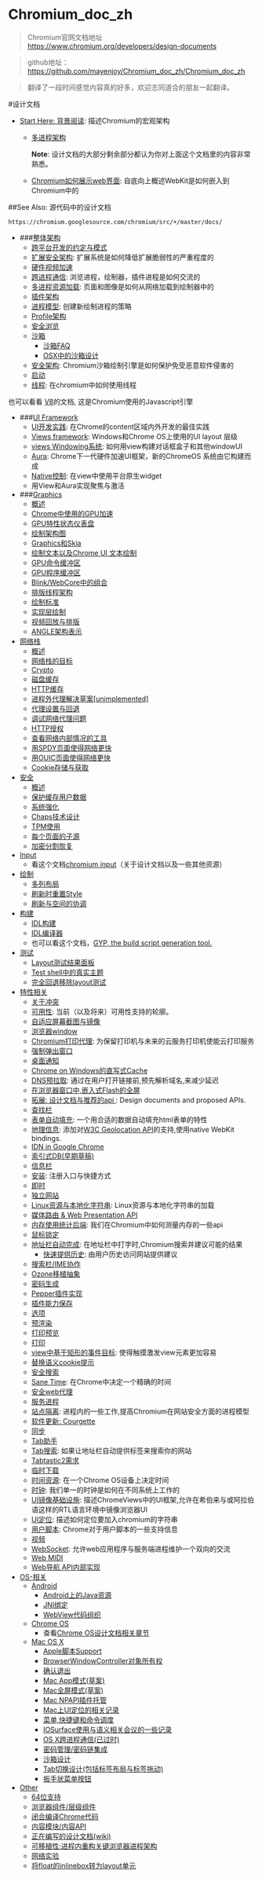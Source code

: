 # Chromium_doc_zh
> Chromium官网文档地址 https://www.chromium.org/developers/design-documents

> github地址： https://github.com/mayenjoy/Chromium_doc_zh/Chromium_doc_zh 

> 翻译了一段时间感觉内容真的好多，欢迎志同道合的朋友一起翻译。

#设计文档

- [Start Here: 背景阅读](zh/Start_Here_Background_Reading/README.md): 描述Chromium的宏观架构
  - [多进程架构](zh/Start_Here_Background_Reading/Multi-process_Architecture.md)
  
    **Note**: 设计文档的大部分剩余部分都认为你对上面这个文档里的内容非常熟悉。

  - [Chromium如何展示web界面](zh/Start_Here_Background_Reading/How_Chromium_Displays_Web_Pages.md): 自底向上概述WebKit是如何嵌入到Chromium中的
  
##See Also: 源代码中的设计文档

    https://chromium.googlesource.com/chromium/src/+/master/docs/



- ###[整体架构](zh/General_Architecture/README.md)
  - [跨平台开发的约定与模式](zh/General_Architecture/Conventions_and_patterns_for_multi-platform_development.md)
  - [扩展安全架构](zh/General_Architecture/Extension_Security_Architecture.md): 扩展系统是如何降低扩展脆弱性的严重程度的
  - [硬件视频加速](zh/General_Architecture/HW_Video_Acceleration_in_Chrom{eium}{OS}.md)
  - [跨进程通信](zh/General_Architecture/Inter-process_Communication.md): 浏览进程，绘制器，插件进程是如何交流的
  - [多进程资源加载](zh/General_Architecture/Multi-process_Resource_Loading.md): 页面和图像是如何从网络加载到绘制器中的
  - [插件架构](zh/General_Architecture/Plugin_Architecture.md)
  - [进程模型](zh/General_Architecture/Process_Models.md): 创建新绘制进程的策略
  - [Profile架构](zh/General_Architecture/Profile_Architecture.md)
  - [安全浏览](zh/General_Architecture/SafeBrowsing.md)
  - [沙箱](zh/General_Architecture/Sandbox.md)
    - [沙箱FAQ](zh/General_Architecture/Sandbox_FAQ.md)
    - [OSX中的沙箱设计](zh/General_Architecture/OSX_Sandbox_design.md)
  - [安全架构](zh/General_Architecture/Security_Architecture.md): Chromium沙箱绘制引擎是如何保护免受恶意软件侵害的
  - [启动](zh/General_Architecture/Startup.md)
  - [线程](zh/General_Architecture/Threading.md): 在chromium中如何使用线程
  
 也可以看看 [V8](zh/http://code.google.com/apis/v8/)的文档, 这是Chromium使用的Javascript引擎

- ###[UI Framework](zh/UI_Framework/README.md)
  - [UI开发实践](zh/UI_Framework/UI_Development_Practices.md): 在Chrome的content区域内外开发的最佳实践
  - [Views framework](zh/UI_Framework/Views_framework.md): Windows和Chrome OS上使用的UI layout 层级
  - [views Windowing系统](zh/UI_Framework/views_Windowing_system.md): 如何用view构建对话框盒子和其他windowUI
  - [Aura](zh/UI_Framework/Aura.md): Chrome下一代硬件加速UI框架，新的ChromeOS 系统由它构建而成
  - [Native控制](zh/UI_Framework/NativeControls.md): 在view中使用平台原生widget
  - 用View和Aura实现聚焦与激活
- ###[Graphics](zh/Graphics/README.md)
  - [概述](zh/Graphics/Overview.md)
  - [Chrome中使用的GPU加速](zh/Graphics/GPU_Accelerated_Compositing_in_Chrome.md)
  - [GPU特性状态仪表盘](zh/Graphics/GPU_Feature_Status_Dashboard.md)
  - [绘制架构图](zh/Graphics/Rendering_Architecture_Diagrams.md)
  - [Graphics和Skia](zh/Graphics/Graphics_and_Skia.md)
  - [绘制文本以及Chrome UI 文本绘制](zh/Graphics/RenderText_and_Chrome_UI_text_drawing.md)
  - [GPU命令缓冲区](zh/Graphics/GPU_Command_Buffer.md)
  - [GPU程序缓冲区](zh/Graphics/GPU_Program_Caching.md)
  - [Blink/WebCore中的组合](zh/Graphics/Compositing_in_Blink_WebCore.md)
  - [排版线程架构](zh/Graphics/Compositor_Thread_Architecture.md)
  - [绘制标准](zh/Graphics/Rendering_Benchmarks.md)
  - [实现层绘制](zh/Graphics/Impl-side_Painting.md)
  - [视频回放与排版](zh/Graphics/Video_Playback_and_Compositor.md)
  - [ANGLE架构表示](zh/Graphics/ANGLE_architecture_presentation.md)
- [网络栈](zh/Network_stack/README.md)
  - [概述](zh/Network_stack/Overview.md)
  - [网络栈的目标](zh/Network_stack/Network_Stack_Objectives.md)
  - [Crypto](zh/Network_stack/Crypto.md)
  - [磁盘缓存](zh/Network_stack/Disk_Cache.md)
  - [HTTP缓存](zh/Network_stack/HTTP_Cache.md)
  - [进程外代理解决草案[unimplemented]](zh/Network_stack/Out_of_Process_Proxy_Resolving_Draft_[unimplemented].md)
  - [代理设置与回退](zh/Network_stack/Proxy_Settings_and_Fallback.md)
  - [调试网络代理问题](zh/Network_stack/Debugging_network_proxy_problems.md)
  - [HTTP授权](zh/Network_stack/HTTP_Authentication.md)
  - [查看网络内部情况的工具](zh/Network_stack/View_network_internals_tool.md)
  - [用SPDY页面使得网络更快](zh/Network_stack/Make_the_web_faster_with_SPDY_pages.md)
  - [用OUIC页面使得网络更快](zh/Network_stack/_the_web_even_faster_with_QUIC_pages.md)
  - [Cookie存储与获取](zh/Network_stack/Cookie_storage_and_retrieval.md)
- [安全](zh/Security/README.md)
  - [概述](zh/Security/Security_Overview.md)
  - [保护缓存用户数据](zh/Security/Protecting_Cached_User_Data.md)
  - [系统强化](zh/Security/System_Hardening.md)
  - [Chaps技术设计](zh/Security/Chaps_Technical_Design.md)
  - [TPM使用](zh/Security/TPM_Usage.md)
  - [每个页面的子源](zh/Security/Per-page_Suborigins.md)
  - [加密分割恢复](zh/Security/Encrypted_Partition_Recovery.md)
- [Input](zh/Input/README.md)
  - 看这个文档[chromium input](zh/Input/chromium_input.md)（关于设计文档以及一些其他资源）
- [绘制](zh/Rendering/README.md)
  - [多列布局](zh/Rendering/Multi-column_layout.md)
  - [刷新时重置Style](zh/Rendering/Style_Invalidation_in_Blink.md)
  - [刷新与空间的协调](zh/Rendering/Blink_Coordinate_Spaces.md)
- [构建](zh/Building/README.md)
  - [IDL构建](zh/Building/IDL_build.md)
  - [IDL编译器](zh/Building/IDL_compiler.md)
  - 也可以看这个文档，[GYP, the build script generation tool.](zh/Building/GYP_the_build_script_generation_tool..md)
- [测试](zh/Testing/README.md)
  - [Layout测试结果面板](zh/Testing/Layout_test_results_dashboard.md)
  - [Test shell中的真实主题](zh/Testing/Generic_theme_for_Test_Shell.md)
  - [完全回退移除layout测试](zh/Testing/Moving_LayoutTests_fully_upstream.md)
- [特性相关](zh/Feature-Specific/README.md)
  - [关于冲突](zh/Feature-Specific/aboutconflicts.md)
  - [可用性](zh/Feature-Specific/Accessibility.md): 当前（以及将来）可用性支持的轮廓。
  - [自适应屏幕截图与镜像](zh/Feature-Specific/Auto-Throttled_Screen_Capture_and_Mirroring.md)
  - [浏览器window](zh/Feature-Specific/Browser_Window.md)
  - [Chromium打印代理](zh/Feature-Specific/Chromium_Print_Proxy.md): 为保留打印机与未来的云服务打印机使能云打印服务
  - [强制弹出窗口](zh/Feature-Specific/Constrained_Popup_Windows.md)
  - [桌面通知](zh/Feature-Specific/Desktop_Notifications.md)
  - [Chrome on Windows的直写式Cache](zh/Feature-Specific/DirectWrite_Font_Cache_for_Chrome_on_Windows.md)
  - [DNS预拉取](zh/Feature-Specific/DNS_Prefetching.md): 通过在用户打开链接前,预先解析域名,来减少延迟
  - [在浏览器窗口中,嵌入式Flash的全屏](zh/Feature-Specific/Embedding_Flash_Fullscreen_in_the_Browser_Window.md)
  - [拓展: 设计文档与推荐的api ](zh/Feature-Specific/Extensions_Design_documents_and_proposed_APIs..md): Design documents and proposed APIs.
  - [查找栏](zh/Feature-Specific/Find_Bar.md)
  - [表单自动填充](zh/Feature-Specific/Form_Autofill.md): 一个用合适的数据自动填充html表单的特性
  - [地理信息](zh/Feature-Specific/Geolocation.md): 添加对[W3C Geolocation API](zh/http://www.w3.org/TR/geolocation-API/)的支持,使用native WebKit bindings.
  - [IDN in Google Chrome](zh/Feature-Specific/IDN_in_Google_Chrome.md)
  - [索引式DB(早期草稿)](zh/Feature-Specific/IndexedDB__early_draft_.md)
  - [信息栏](zh/Feature-Specific/Info_Bars.md)
  - [安装](zh/Feature-Specific/Installer.md): 注册入口与快捷方式
  - [即时](zh/Feature-Specific/Instant.md)
  - [独立网站](zh/Feature-Specific/Isolated_Sites.md)
  - [Linux资源与本地化字符串](zh/Feature-Specific/Linux_Resources_and_Localized_Strings.md): Linux资源与本地化字符串的加载
  - [媒体路由 & Web Presentation API](zh/Feature-Specific/Media_Router_&_Web_Presentation_API.md)
  - [内存使用统计后端](zh/Feature-Specific/Memory_Usage_Backgrounder.md): 我们在Chromium中如何测量内存的一些api
  - [鼠标锁定](zh/Feature-Specific/Mouse_Lock.md)
  - [地址栏自动完成](zh/Feature-Specific/Omnibox_Autocomplete/README.md): 在地址栏中打字时,Chromium搜索并建议可能的结果
    - [快速提供历史](zh/Feature-Specific/Omnibox_Autocomplete/HistoryQuickProvider.md): 由用户历史访问网站提供建议
  - [搜索栏/IME协作](zh/Feature-Specific/Omnibox_IME_Coordination.md)
  - [Ozone移植抽象](zh/Feature-Specific/Ozone_Porting_Abstraction.md)
  - [密码生成](zh/Feature-Specific/Password_Generation.md)
  - [Pepper插件实现](zh/Feature-Specific/Pepper_plugin_implementation.md)
  - [插件能力保存](zh/Feature-Specific/Plugin_Power_Saver.md)
  - [选项](zh/Feature-Specific/Preferences.md)
  - [预渲染](zh/Feature-Specific/Prerender.md)
  - [打印预览](zh/Feature-Specific/Print_Preview.md)
  - [打印](zh/Feature-Specific/Printing.md)
  - [view中基于矩形的事件目标](zh/Feature-Specific/Rect-based_event_targeting_in_views.md): 使得触摸激发view元素更加容易
  - [替换语义cookie提示](zh/Feature-Specific/Replace_the_modal_cookie_prompt.md)
  - [安全搜索](zh/Feature-Specific/SafeSearch.md)
  - [Sane Time](zh/Feature-Specific/Sane_Time.md): 在Chrome中决定一个精确的时间
  - [安全web代理](zh/Feature-Specific/Secure_Web_Proxy.md)
  - [服务进程](zh/Feature-Specific/Service_Processes.md)
  - [站点隔离](zh/Feature-Specific/Site_Isolation.md): 进程内的一些工作,提高Chromium在网站安全方面的进程模型
  - [软件更新: Courgette](zh/Feature-Specific/Software_Updates_Courgette.md)
  - [同步](zh/Feature-Specific/Sync.md)
  - [Tab助手](zh/Feature-Specific/Tab_Helpers.md)
  - [Tab搜索](zh/Feature-Specific/Tab_to_search.md): 如果让地址栏自动提供标签来搜索你的网站
  - [Tabtastic2需求](zh/Feature-Specific/Tabtastic2_Requirements.md)
  - [临时下载](zh/Feature-Specific/Temporary_downloads.md)
  - [时间资源](zh/Feature-Specific/Time_Sources.md): 在一个Chrome OS设备上决定时间
  - [时钟](zh/Feature-Specific/TimeTicks.md): 我们单一的时钟是如何在不同系统上工作的
  - [UI镜像基础设施](zh/Feature-Specific/UI_Mirroring_Infrastructure.md): 描述ChromeViews中的UI框架,允许在希伯来与或阿拉伯语这样的RTL语言环境中镜像浏览器UI
  - [UI定位](zh/Feature-Specific/UI_Localization.md): 描述如何定位要加入chromium的字符串
  - [用户脚本](zh/Feature-Specific/User_scripts.md): Chrome对于用户脚本的一些支持信息
  - [视频](zh/Feature-Specific/Video.md)
  - [WebSocket](zh/Feature-Specific/WebSocket.md): 允许web应用程序与服务端进程维护一个双向的交流
  - [Web MIDI](zh/Feature-Specific/Web_MIDI.md)
  - [Web导航 API内部实现](zh/Feature-Specific/WebNavigation_API_internals.md)
- [OS-相关](zh/OS-Specific/README.md)
  - [Android](zh/OS-Specific/Android/README.md)
    - [Android上的Java资源](zh/OS-Specific/Android/Java_Resources_on_Android.md)
    - [JNI绑定](zh/OS-Specific/Android/JNI_Bindings.md)
    - [WebView代码组织](zh/OS-Specific/Android/WebView_code_organization.md)
  - [Chrome OS](zh/OS-Specific/Chrome_OS/README.md)
    - 查看[Chrome OS设计文档相关章节](zh/OS-Specific/Chrome_OS/Chrome_OS_design_documents_section..md)
  - [Mac OS X](zh/OS-Specific/Mac_OS_X/README.md)
    - [Apple脚本Support](zh/OS-Specific/Mac_OS_X/AppleScript_Support.md)
    - [BrowserWindowController对象所有权](zh/OS-Specific/Mac_OS_X/BrowserWindowController_Object_Ownership.md)
    - [确认退出](zh/OS-Specific/Mac_OS_X/Confirm_to_Quit.md)
    - [Mac App模式(草案)](zh/OS-Specific/Mac_OS_X/Mac_App_Mode__Draft_.md)
    - [Mac全屏模式(草案)](zh/OS-Specific/Mac_OS_X/Mac_Fullscreen_Mode__Draft_.md)
    - [Mac NPAPI插件托管](zh/OS-Specific/Mac_OS_X/Mac_NPAPI_Plugin_Hosting.md)
    - [Mac上UI定位的相关记录](zh/OS-Specific/Mac_OS_X/Mac_specific_notes_on_UI_Localization.md)
    - [菜单,快捷键和命令调度](zh/OS-Specific/Mac_OS_X/Menus_Hotkeys_&_Command_Dispatch.md)
    - [IOSurface使用与语义相关会议的一些记录](zh/OS-Specific/Mac_OS_X/Notes_from_meeting_on_IOSurface_usage_and_semantics.md)
    - [OS X跨进程通信(已过时)](zh/OS-Specific/Mac_OS_X/OS_X_Interprocess_Communication__Obsolete_.md)
    - [密码管理/密码链集成](zh/OS-Specific/Mac_OS_X/Password_Manager_Keychain_Integration.md)
    - [沙箱设计](zh/OS-Specific/Mac_OS_X/Sandboxing_Design.md)
    - [Tab切换设计(包括标签布局与标签拖动)](zh/OS-Specific/Mac_OS_X/Tab_Strip_Design__Includes_tab_layout_and_tab_dragging_.md)
    - [扳手状菜单按钮](zh/OS-Specific/Mac_OS_X/Wrench_Menu_Buttons.md)
- [Other](zh/Other/README.md)
  - [64位支持](zh/Other/64-bit_Support.md)
  - [浏览器组件/层级组件](zh/Other/Browser_Components___Layered_Components.md)
  - [闭合编译Chrome代码](zh/Other/Closure_Compiling_Chrome_Code.md)
  - [内容模块/内容API](zh/Other/content_module___content_API.md)
  - [正在编写的设计文档(wiki)](zh/Other/Design_docs_that_still_need_to_be_written__wiki_.md)
  - [可移植性:进程内重构关键浏览器进程架构](zh/Other/In_progress_refactoring_of_key_browser-process_architecture_for_porting.md)
  - [网络实验](zh/Other/Network_Experiments.md)
  - [将float的inlinebox转为layout单元](zh/Other/Transitioning_InlineBoxes_from_floats_to_LayoutUnits.md)






